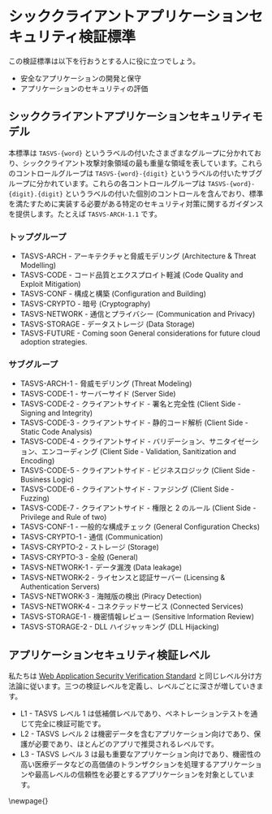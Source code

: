 # シッククライアントアプリケーションセキュリティ検証標準

この検証標準は以下を行おうとする人に役に立つでしょう。

- 安全なアプリケーションの開発と保守
- アプリケーションのセキュリティの評価


## シッククライアントアプリケーションセキュリティモデル

本標準は `TASVS-{word}` というラベルの付いたさまざまなグループに分かれており、シッククライアント攻撃対象領域の最も重量な領域を表しています。これらのコントロールグループは `TASVS-{word}-{digit}` というラベルの付いたサブグループに分かれています。これらの各コントロールグループは `TASVS-{word}-{digit}.{digit}` というラベルの付いた個別のコントロールを含んでおり、標準を満たすために実装する必要がある特定のセキュリティ対策に関するガイダンスを提供します。たとえば `TASVS-ARCH-1.1` です。

### トップグループ

- TASVS-ARCH - アーキテクチャと脅威モデリング (Architecture & Threat Modelling)
- TASVS-CODE - コード品質とエクスプロイト軽減 (Code Quality and Exploit Mitigation)
- TASVS-CONF - 構成と構築 (Configuration and Building)
- TASVS-CRYPTO - 暗号 (Cryptography)
- TASVS-NETWORK - 通信とプライバシー (Communication and Privacy)
- TASVS-STORAGE - データストレージ (Data Storage)
- TASVS-FUTURE - Coming soon General considerations for future cloud adoption strategies.

### サブグループ

- TASVS-ARCH-1 - 脅威モデリング (Threat Modeling)
- TASVS-CODE-1 - サーバーサイド (Server Side)
- TASVS-CODE-2 - クライアントサイド - 署名と完全性 (Client Side - Signing and Integrity)
- TASVS-CODE-3 - クライアントサイド - 静的コード解析 (Client Side - Static Code Analysis)
- TASVS-CODE-4 - クライアントサイド - バリデーション、サニタイゼーション、エンコーディング (Client Side - Validation, Sanitization and Encoding)
- TASVS-CODE-5 - クライアントサイド - ビジネスロジック (Client Side - Business Logic)
- TASVS-CODE-6 - クライアントサイド - ファジング (Client Side - Fuzzing)
- TASVS-CODE-7 - クライアントサイド - 権限と 2 のルール (Client Side - Privilege and Rule of two)
- TASVS-CONF-1 - 一般的な構成チェック (General Configuration Checks)
- TASVS-CRYPTO-1 - 通信 (Communication)
- TASVS-CRYPTO-2 - ストレージ (Storage)
- TASVS-CRYPTO-3 - 全般 (General)
- TASVS-NETWORK-1 - データ漏洩 (Data leakage)
- TASVS-NETWORK-2 - ライセンスと認証サーバー (Licensing & Authentication Servers)
- TASVS-NETWORK-3 - 海賊版の検出 (Piracy Detection)
- TASVS-NETWORK-4 - コネクテッドサービス (Connected Services)
- TASVS-STORAGE-1 - 機密情報レビュー (Sensitive Information Review)
- TASVS-STORAGE-2 - DLL ハイジャッキング (DLL Hijacking)


## アプリケーションセキュリティ検証レベル

私たちは [Web Application Security Verification Standard](https://github.com/OWASP/ASVS/tree/master) と同じレベル分け方法論に従います。三つの検証レベルを定義し、レベルごとに深さが増していきます。

- L1 - TASVS レベル 1 は低補償レベルであり、ペネトレーションテストを通じて完全に検証可能です。
- L2 - TASVS レベル 2 は機密データを含むアプリケーション向けであり、保護が必要であり、ほとんどのアプリで推奨されるレベルです。
- L3 - TASVS レベル 3 は最も重要なアプリケーション向けであり、機密性の高い医療データなどの高価値のトランザクションを処理するアプリケーションや最高レベルの信頼性を必要とするアプリケーションを対象としています。



\newpage{}
